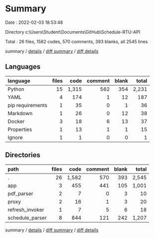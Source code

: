 # Summary

Date : 2022-02-03 18:53:48

Directory c:\Users\Student\Documents\GitHub\Schedule-RTU-API

Total : 26 files,  1582 codes, 570 comments, 393 blanks, all 2545 lines

summary / [details](details.md) / [diff summary](diff.md) / [diff details](diff-details.md)

## Languages
| language | files | code | comment | blank | total |
| :--- | ---: | ---: | ---: | ---: | ---: |
| Python | 15 | 1,315 | 562 | 354 | 2,231 |
| YAML | 4 | 174 | 1 | 12 | 187 |
| pip requirements | 1 | 35 | 0 | 1 | 36 |
| Markdown | 1 | 26 | 0 | 12 | 38 |
| Docker | 3 | 18 | 6 | 13 | 37 |
| Properties | 1 | 13 | 1 | 1 | 15 |
| Ignore | 1 | 1 | 0 | 0 | 1 |

## Directories
| path | files | code | comment | blank | total |
| :--- | ---: | ---: | ---: | ---: | ---: |
| . | 26 | 1,582 | 570 | 393 | 2,545 |
| app | 3 | 455 | 441 | 105 | 1,001 |
| pdf_parser | 2 | 7 | 0 | 3 | 10 |
| proxy | 2 | 16 | 1 | 3 | 20 |
| refresh_invoker | 1 | 7 | 5 | 6 | 18 |
| schedule_parser | 8 | 844 | 121 | 242 | 1,207 |

summary / [details](details.md) / [diff summary](diff.md) / [diff details](diff-details.md)